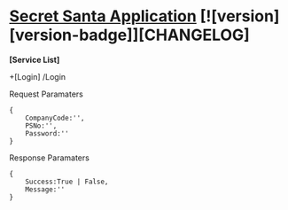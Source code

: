 # [Secret Santa Application](https://karanhinduja.github.io/SecretSantaProject/) [![version][version-badge]][CHANGELOG]

**[Service List]**

+[Login] /Login

Request Paramaters
```
{
    CompanyCode:'',
    PSNo:'',
    Password:''
}
```
Response Paramaters

```
{
    Success:True | False,
    Message:''
}
```
